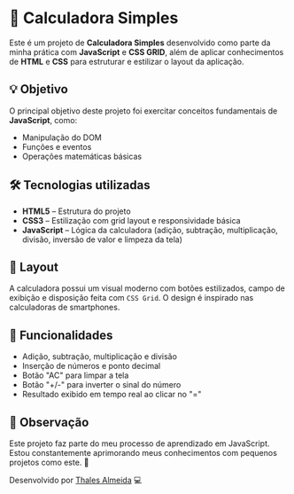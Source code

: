 # 🧮 Calculadora Simples

Este é um projeto de **Calculadora Simples** desenvolvido como parte da minha prática com **JavaScript** e **CSS GRID**, além de aplicar conhecimentos de **HTML** e **CSS** para estruturar e estilizar o layout da aplicação.

## 💡 Objetivo
O principal objetivo deste projeto foi exercitar conceitos fundamentais de **JavaScript**, como:
- Manipulação do DOM
- Funções e eventos
- Operações matemáticas básicas

## 🛠 Tecnologias utilizadas
- **HTML5** – Estrutura do projeto
- **CSS3** – Estilização com grid layout e responsividade básica
- **JavaScript** – Lógica da calculadora (adição, subtração, multiplicação, divisão, inversão de valor e limpeza da tela)

## 📱 Layout
A calculadora possui um visual moderno com botões estilizados, campo de exibição e disposição feita com `CSS Grid`. O design é inspirado nas calculadoras de smartphones.

## 🚀 Funcionalidades
- Adição, subtração, multiplicação e divisão
- Inserção de números e ponto decimal
- Botão "AC" para limpar a tela
- Botão "+/-" para inverter o sinal do número
- Resultado exibido em tempo real ao clicar no "="

## 📌 Observação
Este projeto faz parte do meu processo de aprendizado em JavaScript. Estou constantemente aprimorando meus conhecimentos com pequenos projetos como este. 💪

Desenvolvido por [Thales Almeida](https://github.com/ThalesAlmeidaa) 💻
